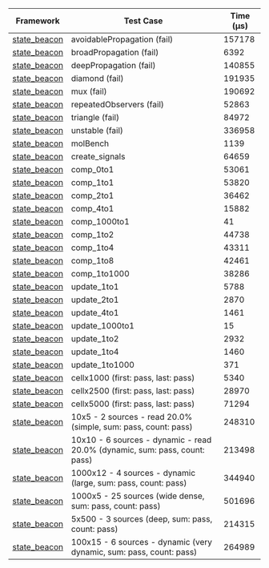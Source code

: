 | Framework | Test Case | Time (μs) |
| --- | --- | --- |
| [state_beacon](https://github.com/jinyus/dart_beacon) | avoidablePropagation (fail) | 157178 |
| [state_beacon](https://github.com/jinyus/dart_beacon) | broadPropagation (fail) | 6392 |
| [state_beacon](https://github.com/jinyus/dart_beacon) | deepPropagation (fail) | 140855 |
| [state_beacon](https://github.com/jinyus/dart_beacon) | diamond (fail) | 191935 |
| [state_beacon](https://github.com/jinyus/dart_beacon) | mux (fail) | 190692 |
| [state_beacon](https://github.com/jinyus/dart_beacon) | repeatedObservers (fail) | 52863 |
| [state_beacon](https://github.com/jinyus/dart_beacon) | triangle (fail) | 84972 |
| [state_beacon](https://github.com/jinyus/dart_beacon) | unstable (fail) | 336958 |
| [state_beacon](https://github.com/jinyus/dart_beacon) | molBench | 1139 |
| [state_beacon](https://github.com/jinyus/dart_beacon) | create_signals | 64659 |
| [state_beacon](https://github.com/jinyus/dart_beacon) | comp_0to1 | 53061 |
| [state_beacon](https://github.com/jinyus/dart_beacon) | comp_1to1 | 53820 |
| [state_beacon](https://github.com/jinyus/dart_beacon) | comp_2to1 | 36462 |
| [state_beacon](https://github.com/jinyus/dart_beacon) | comp_4to1 | 15882 |
| [state_beacon](https://github.com/jinyus/dart_beacon) | comp_1000to1 | 41 |
| [state_beacon](https://github.com/jinyus/dart_beacon) | comp_1to2 | 44738 |
| [state_beacon](https://github.com/jinyus/dart_beacon) | comp_1to4 | 43311 |
| [state_beacon](https://github.com/jinyus/dart_beacon) | comp_1to8 | 42461 |
| [state_beacon](https://github.com/jinyus/dart_beacon) | comp_1to1000 | 38286 |
| [state_beacon](https://github.com/jinyus/dart_beacon) | update_1to1 | 5788 |
| [state_beacon](https://github.com/jinyus/dart_beacon) | update_2to1 | 2870 |
| [state_beacon](https://github.com/jinyus/dart_beacon) | update_4to1 | 1461 |
| [state_beacon](https://github.com/jinyus/dart_beacon) | update_1000to1 | 15 |
| [state_beacon](https://github.com/jinyus/dart_beacon) | update_1to2 | 2932 |
| [state_beacon](https://github.com/jinyus/dart_beacon) | update_1to4 | 1460 |
| [state_beacon](https://github.com/jinyus/dart_beacon) | update_1to1000 | 371 |
| [state_beacon](https://github.com/jinyus/dart_beacon) | cellx1000 (first: pass, last: pass) | 5340 |
| [state_beacon](https://github.com/jinyus/dart_beacon) | cellx2500 (first: pass, last: pass) | 28970 |
| [state_beacon](https://github.com/jinyus/dart_beacon) | cellx5000 (first: pass, last: pass) | 71294 |
| [state_beacon](https://github.com/jinyus/dart_beacon) | 10x5 - 2 sources - read 20.0% (simple, sum: pass, count: pass) | 248310 |
| [state_beacon](https://github.com/jinyus/dart_beacon) | 10x10 - 6 sources - dynamic - read 20.0% (dynamic, sum: pass, count: pass) | 213498 |
| [state_beacon](https://github.com/jinyus/dart_beacon) | 1000x12 - 4 sources - dynamic (large, sum: pass, count: pass) | 344940 |
| [state_beacon](https://github.com/jinyus/dart_beacon) | 1000x5 - 25 sources (wide dense, sum: pass, count: pass) | 501696 |
| [state_beacon](https://github.com/jinyus/dart_beacon) | 5x500 - 3 sources (deep, sum: pass, count: pass) | 214315 |
| [state_beacon](https://github.com/jinyus/dart_beacon) | 100x15 - 6 sources - dynamic (very dynamic, sum: pass, count: pass) | 264989 |
